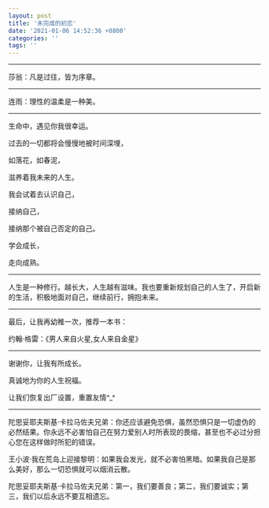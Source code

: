 ```yaml
---
layout: post
title: '未完成的初恋'
date: '2021-01-06 14:52:36 +0800'
categories: ''
tags: ''
---
```

- - -

莎翁：凡是过往，皆为序章。

- - -

连雨：理性的温柔是一种美。

- - -

生命中，遇见你我很幸运。

过去的一切都将会慢慢地被时间深埋，

如落花，如春泥，

滋养着我未来的人生。

我会试着去认识自己，

接纳自己，

接纳那个被自己否定的自己。

学会成长，

走向成熟。

- - -

人生是一种修行。越长大，人生越有滋味。我也要重新规划自己的人生了，开启新的生活，积极地面对自己，继续前行，拥抱未来。

- - -

最后，让我再幼稚一次，推荐一本书：

约翰·格雷：《男人来自火星,女人来自金星》

- - -

谢谢你，让我有所成长。

真诚地为你的人生祝福。

让我们恢复出厂设置，重置友情^\_^

- - -

陀思妥耶夫斯基·卡拉马佐夫兄弟：你还应该避免恐惧，虽然恐惧只是一切虚伪的必然结果。你永远不必害怕自己在努力爱别人时所表现的畏缩，甚至也不必过分担心您在这样做时所犯的错误。

王小波·我在荒岛上迎接黎明：如果我会发光，就不必害怕黑暗。如果我自己是那么美好，那么一切恐惧就可以烟消云散。

陀思妥耶夫斯基·卡拉马佐夫兄弟：第一，我们要善良；第二，我们要诚实；第三，我们以后永远不要互相遗忘。
